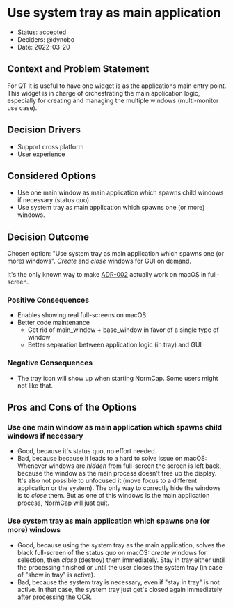 # Use system tray as main application

- Status: accepted
- Deciders: @dynobo
- Date: 2022-03-20

## Context and Problem Statement

For QT it is useful to have one widget is as the applications main entry point. This
widget is in charge of orchestrating the main application logic, especially for creating
and managing the multiple windows (multi-monitor use case).

## Decision Drivers

- Support cross platform
- User experience

## Considered Options

- Use one main window as main application which spawns child windows if necessary
  (status quo).
- Use system tray as main application which spawns one (or more) windows.

## Decision Outcome

Chosen option: "Use system tray as main application which spawns one (or more) windows".
_Create_ and _close_ windows for GUI on demand.

It's the only known way to make
[ADR-002](./002-choose-windows-with-screenshots-as-main-gui.md) actually work on macOS
in full-screen.

### Positive Consequences

- Enables showing real full-screens on macOS
- Better code maintenance
  - Get rid of main_window + base_window in favor of a single type of window
  - Better separation between application logic (in tray) and GUI

### Negative Consequences

- The tray icon will show up when starting NormCap. Some users might not like that.

## Pros and Cons of the Options

### Use one main window as main application which spawns child windows if necessary

- Good, because it's status quo, no effort needed.
- Bad, because because it leads to a hard to solve issue on macOS: Whenever windows are
  _hidden_ from full-screen the screen is left back, because the window as the main
  process doesn't free up the display. It's also not possible to unfocused it (move
  focus to a different application or the system). The only way to correctly hide the
  windows is to _close_ them. But as one of this windows is the main application
  process, NormCap will just quit.

### Use system tray as main application which spawns one (or more) windows

- Good, because using the system tray as the main application, solves the black
  full-screen of the status quo on macOS: _create_ windows for selection, then _close_
  (destroy) them immediately. Stay in tray either until the processing finished or until
  the user closes the system tray (in case of "show in tray" is active).
- Bad, because the system tray is necessary, even if "stay in tray" is not active. In
  that case, the system tray just get's closed again immediately after processing the
  OCR.
